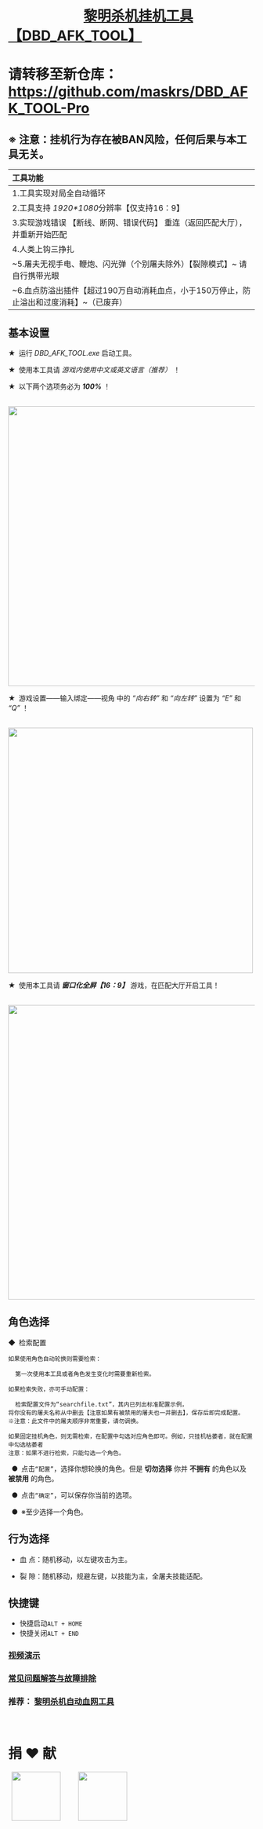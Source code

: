 # &ensp;&ensp;&ensp;&ensp;&ensp;&ensp;&ensp;&ensp;&ensp;&ensp;&ensp;[黎明杀机挂机工具【DBD_AFK_TOOL】   ](https://x06w8gh3wwh.feishu.cn/wiki/JKjhwJBNFi6pj5kBoB1cS7HGnkU?from=from_copylink)

# 请转移至新仓库：https://github.com/maskrs/DBD_AFK_TOOL-Pro  

## ※ 注意：挂机行为存在被BAN风险，任何后果与本工具无关。  
|工具功能|
|  :----        |
|1.工具实现对局全自动循环|
|2.工具支持 *1920\*1080*分辨率【仅支持16：9】|
|3.实现游戏错误 【断线、断网、错误代码】 重连（返回匹配大厅），并重新开始匹配|
|4.人类上钩三挣扎|
|~5.屠夫无视手电、鞭炮、闪光弹（个别屠夫除外）【裂隙模式】~ 请自行携带光眼|
|~6.血点防溢出插件【超过190万自动消耗血点，小于150万停止，防止溢出和过度消耗】~（已废弃）|

## 基本设置  
★&ensp;运行 *DBD_AFK_TOOL.exe* 启动工具。
 
★&ensp;使用本工具请 *游戏内使用中文或英文语言（推荐）* ！

★&ensp;以下两个选项务必为 ***100%*** ！  

&emsp;<img src="https://github.com/maskrs/DBD_AFK_TOOL/blob/main/image-foder/%E7%94%A8%E6%88%B7%E8%AE%BE%E7%BD%AE.png" width="570px">

★&ensp;游戏设置——输入绑定——视角 中的 *“向右转”* 和 *“向左转”* 设置为 *“E”* 和 *“Q”* ！ 

&emsp;<img src="https://github.com/maskrs/DBD_AFK_TOOL/blob/main/image-foder/%E7%94%A8%E6%88%B7%E8%AE%BE%E7%BD%AE2.png" width="500px">

★&ensp;使用本工具请 ***窗口化全屏【16：9】*** 游戏，在匹配大厅开启工具！

&emsp;<img src="https://github.com/maskrs/DBD_AFK_TOOL/blob/main/image-foder/%E5%A4%A7%E5%8E%85%E5%90%AF%E5%8A%A8.png" width="600px">

## 角色选择   
  
◆&ensp;检索配置  

	如果使用角色自动轮换则需要检索：  
 
	  第一次使用本工具或者角色发生变化时需要重新检索。  
   
	如果检索失败，亦可手动配置：  
 
	  检索配置文件为“searchfile.txt”，其内已列出标准配置示例，
    将你没有的屠夫名称从中删去【注意如果有被禁用的屠夫也一并删去】，保存后即完成配置。
	※注意：此文件中的屠夫顺序非常重要，请勿调换。  
 
	如果固定挂机角色，则无需检索，在配置中勾选对应角色即可。例如，只挂机枯萎者，就在配置中勾选枯萎者
	注意：如果不进行检索，只能勾选一个角色。  
 
&ensp;●&ensp;点击`“配置”`，选择你想轮换的角色。但是 **切勿选择** 你并 **不拥有** 的角色以及 **被禁用** 的角色。  

&ensp;●&ensp;点击`“确定”`，可以保存你当前的选项。  

&ensp;●&ensp;※至少选择一个角色。  

## 行为选择  

- 血 点：随机移动，以左键攻击为主。  

- 裂 隙：随机移动，规避左键，以技能为主，全屠夫技能适配。  

## 快捷键  

- 快捷启动`ALT + HOME`  
- 快捷关闭`ALT + END`  

### [视频演示](https://www.bilibili.com/video/BV1RD42137cV/?vd_source=644e6fac1a9e2fe98505b6f9c09657ec)  

### [常见问题解答与故障排除](https://github.com/maskrs/DBD_AFK_TOOL/wiki)

### 推荐：  [黎明杀机自动血网工具](https://github.com/WKhistory/DBDAuto_BPWeb)  
&ensp;
&ensp;
&ensp;  
    
# 捐 ❤ 献  
&ensp;<img src="https://gitee.com/kioley/DBD_AFK_TOOL/raw/main/image-foder/%E6%94%AF%E4%BB%98%E5%AE%9D%E4%BB%98%E6%AC%BE.jpg" width="100px"> &ensp;&ensp;&ensp;&ensp; <img src="https://gitee.com/kioley/DBD_AFK_TOOL/raw/main/image-foder/%E5%BE%AE%E4%BF%A1%E4%BB%98%E6%AC%BE.png" width="100px">

